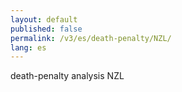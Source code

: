```yaml
---
layout: default
published: false
permalink: /v3/es/death-penalty/NZL/
lang: es
---
```


death-penalty analysis NZL
